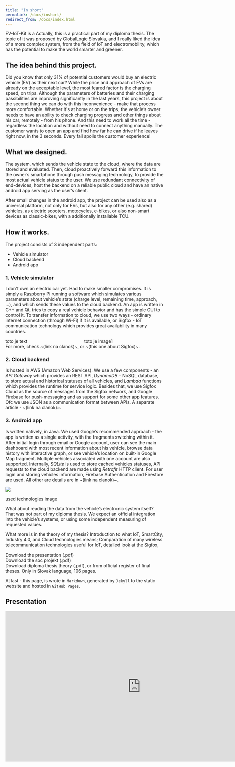 ```yaml
---
title: "In short"
permalink: /docs/inshort/
redirect_from: /docs/index.html
---
```


EV-IoT-Kit is a 
Actually, this is a practical part of my diploma thesis. The topic of it was proposed by GlobalLogic Slovakia, and I really liked the idea of a more complex system, from the field of IoT and electromobility, which has the potential to make the world smarter and greener.

## The idea behind this project.
Did you know that only 31% of potential customers would buy an electric vehicle (EV) as their next car? While the price and approach of EVs are already on the acceptable level, the most feared factor is the charging speed, on trips. Although the parameters of batteries and their charging passibilities are improving significantly in the last years, this project is about the second thing we can do with this inconvenience - make that process more comfortable. 
Whether it's at home or on the trips, the vehicle’s owner needs to have an ability to check charging progress and other things about his car, remotely - from his phone. And this need to work all the time - regardless the location and without need to connect anything manually. The customer wants to open an app and find how far he can drive if he leaves right now, in the 3 seconds. Every fail spoils the customer experience!

## What we designed.
The system, which sends the vehicle state to the cloud, where the data are stored and evaluated. Then, cloud proactively forward this information to the owner’s smartphone through push messaging technology, to provide the most actual vehicle status to the user. We use redundant connectivity of end-devices, host the backend on a reliable public cloud and have an native android app serving as the user’s client.

After small changes in the android app, the project can be used also as a universal platform, not only for EVs, but also for any other (e.g. shared) vehicles, as electric scooters, motocycles, e-bikes, or also non-smart devices as classic-bikes, with a additionally installable TCU. 

## How it works.
The project consists of 3 independent parts:
- Vehicle simulator
- Cloud backend
- Android app

### 1. Vehicle simulator
I don't own an electric car yet. Had to make smaller compromises.
It is simply a Raspberry Pi running a software which simulates various parameters about vehicle’s state (charge level, remaining time, approach, …), and which sends these values to the cloud backend.
An app is written in C++ and Qt, tries to copy a real vehicle behavior and has the simple GUI to control it. To transfer information to cloud, we use two ways - ordinary internet connection (through Wi-Fi) if it is available, or Sigfox - IoT communication technology which provides great availability in many countries.
<div class=“row”>
  <div style="float:left; width:50%">toto je text</div>
  <div style="float:left; width:50%">toto je image1</div>
</div>
For more, check ~(link na clanok)~, or ~(this one about Sigfox)~.

### 2. Cloud backend
Is hosted in AWS (Amazon Web Services). We use a few components - an *API Gateway* which provides an REST API, *DynamoDB* - NoSQL database, to store actual and historical statuses of all vehicles, and *Lambda* functions which provides the runtime for service logic. 
Besides that, we use Sigfox Cloud as the source of messages from the Sigfox network, and Google Firebase for push-messaging and as support for some other app features. Ofc we use JSON as a communication format between APIs.
A separate article - ~(link na clanok)~.

### 3. Android app
Is written natively, in Java. We used Google’s recommended approach - the app is written as a single activity, with the fragments switching within it. After initial login through email or Google account, user can see the main dashboard with most recent information about his vehicle, browse data history with interactive graph, or see vehicle’s location on built-in Google Map fragment. Multiple vehicles associated with one account are also supported. Internally, *SQLite* is used to store cached vehicles statuses, API requests to the cloud backend are made using *Retrofit* HTTP client. For user login and storing vehicles information, Firebase Authentication and Firestore are used. 
All other are details are in ~(link na clanok)~.

![](In%20short/53CF2A89-32B0-4ECF-BF3E-13C49CFA2C02.png)

used technologies image

What about reading the data from the vehicle’s electronic system itself? That was not part of my diploma thesis. We expect an official integration into the vehicle’s systems, or using some independent measuring of requested values. 

What more is in the theory of my thesis? Introduction to what IoT, SmartCity, Industry 4.0, and Cloud technologies means; Comparation of many wireless telecommunication technologies useful for IoT, detailed look at the Sigfox, 

Download the presentation (.pdf)  
Download the soc projekt (.pdf)  
Download diploma thesis theory (.pdf), or from official register of final theses.  Only in Slovak language, 106 pages.

At last - this page, is wrote in `Markdown`, generated by `Jekyll` to the static website and hosted in `GitHub Pages`.

## Presentation

<iframe src="https://onedrive.live.com/embed?cid=B3E03C016AA72BE5&amp;resid=B3E03C016AA72BE5%21178&amp;authkey=AJv6Ej2hi_ofUSg&amp;em=2&amp;wdAr=1.7777777777777777" width="860px" height="480px" frameborder="0">Embedded presentation from <a target="_blank" href="https://office.com/">Microsoft Office 365</a>.</iframe>